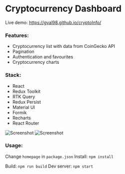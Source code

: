 # Cryptocurrency Dashboard

Live demo: https://gval98.github.io/cryptoInfo/

### Features:

- Cryptocurrency list with data from CoinGecko API
- Pagination
- Authentication and favourites
- Cryptocurrency charts

### Stack:

- React
- Redux Toolkit
- RTK Query
- Redux Persist
- Material UI
- Formik
- Recharts
- React Router

![Screenshot](https://i.ibb.co/2Wjzybc/Crypto-Info-1.jpg)
![Screenshot](https://i.ibb.co/m5TyVB6/Crypto-Info-2.jpg)

### Usage:

Change `homepage` in `package.json`
Install: `npm install`

Build: `npm run build`
Dev server: `npm start`